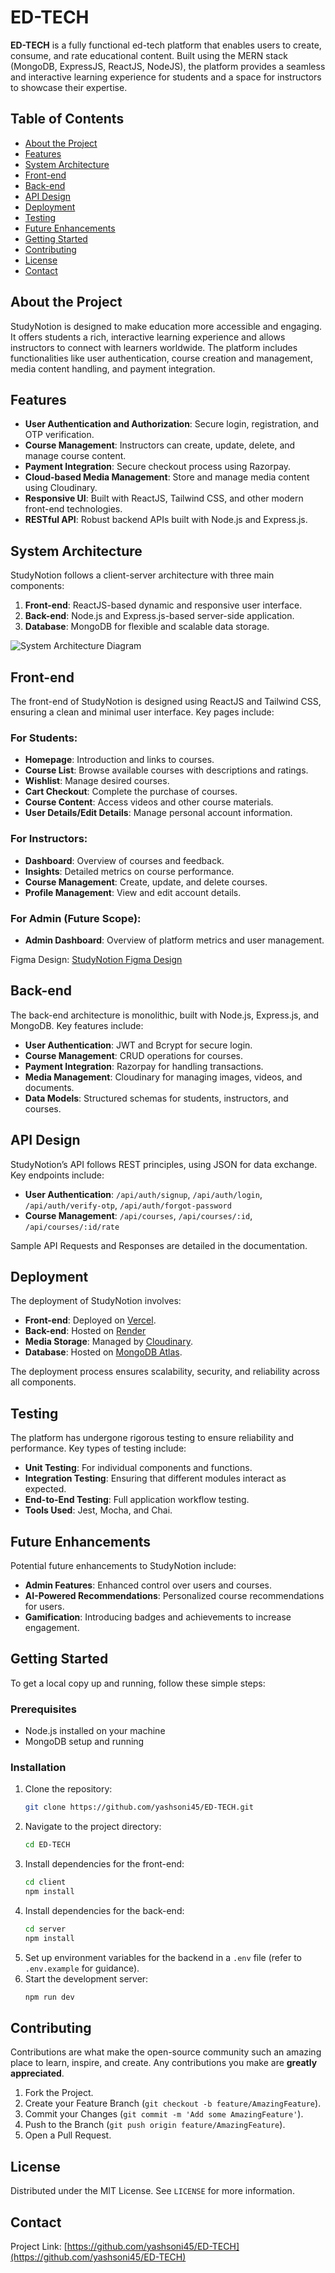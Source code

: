 

# ED-TECH

**ED-TECH** is a fully functional ed-tech platform that enables users to create, consume, and rate educational content. Built using the MERN stack (MongoDB, ExpressJS, ReactJS, NodeJS), the platform provides a seamless and interactive learning experience for students and a space for instructors to showcase their expertise.

## Table of Contents

- [About the Project](#about-the-project)
- [Features](#features)
- [System Architecture](#system-architecture)
- [Front-end](#front-end)
- [Back-end](#back-end)
- [API Design](#api-design)
- [Deployment](#deployment)
- [Testing](#testing)
- [Future Enhancements](#future-enhancements)
- [Getting Started](#getting-started)
- [Contributing](#contributing)
- [License](#license)
- [Contact](#contact)

## About the Project

StudyNotion is designed to make education more accessible and engaging. It offers students a rich, interactive learning experience and allows instructors to connect with learners worldwide. The platform includes functionalities like user authentication, course creation and management, media content handling, and payment integration.

## Features

- **User Authentication and Authorization**: Secure login, registration, and OTP verification.
- **Course Management**: Instructors can create, update, delete, and manage course content.
- **Payment Integration**: Secure checkout process using Razorpay.
- **Cloud-based Media Management**: Store and manage media content using Cloudinary.
- **Responsive UI**: Built with ReactJS, Tailwind CSS, and other modern front-end technologies.
- **RESTful API**: Robust backend APIs built with Node.js and Express.js.

## System Architecture

StudyNotion follows a client-server architecture with three main components:

1. **Front-end**: ReactJS-based dynamic and responsive user interface.
2. **Back-end**: Node.js and Express.js-based server-side application.
3. **Database**: MongoDB for flexible and scalable data storage.

![System Architecture Diagram](link-to-architecture-diagram)

## Front-end

The front-end of StudyNotion is designed using ReactJS and Tailwind CSS, ensuring a clean and minimal user interface. Key pages include:

### For Students:

- **Homepage**: Introduction and links to courses.
- **Course List**: Browse available courses with descriptions and ratings.
- **Wishlist**: Manage desired courses.
- **Cart Checkout**: Complete the purchase of courses.
- **Course Content**: Access videos and other course materials.
- **User Details/Edit Details**: Manage personal account information.

### For Instructors:

- **Dashboard**: Overview of courses and feedback.
- **Insights**: Detailed metrics on course performance.
- **Course Management**: Create, update, and delete courses.
- **Profile Management**: View and edit account details.

### For Admin (Future Scope):

- **Admin Dashboard**: Overview of platform metrics and user management.

Figma Design: [StudyNotion Figma Design](https://www.figma.com/file/Mikd0FjHKAofUlWQSi70nf/StudyNotion_shared)

## Back-end

The back-end architecture is monolithic, built with Node.js, Express.js, and MongoDB. Key features include:

- **User Authentication**: JWT and Bcrypt for secure login.
- **Course Management**: CRUD operations for courses.
- **Payment Integration**: Razorpay for handling transactions.
- **Media Management**: Cloudinary for managing images, videos, and documents.
- **Data Models**: Structured schemas for students, instructors, and courses.

## API Design

StudyNotion’s API follows REST principles, using JSON for data exchange. Key endpoints include:

- **User Authentication**: `/api/auth/signup`, `/api/auth/login`, `/api/auth/verify-otp`, `/api/auth/forgot-password`
- **Course Management**: `/api/courses`, `/api/courses/:id`, `/api/courses/:id/rate`

Sample API Requests and Responses are detailed in the documentation.

## Deployment

The deployment of StudyNotion involves:

- **Front-end**: Deployed on [Vercel](https://vercel.com/).
- **Back-end**: Hosted on [Render](https://render.com/) 
- **Media Storage**: Managed by [Cloudinary](https://cloudinary.com/).
- **Database**: Hosted on [MongoDB Atlas](https://www.mongodb.com/cloud/atlas).

The deployment process ensures scalability, security, and reliability across all components.

## Testing

The platform has undergone rigorous testing to ensure reliability and performance. Key types of testing include:

- **Unit Testing**: For individual components and functions.
- **Integration Testing**: Ensuring that different modules interact as expected.
- **End-to-End Testing**: Full application workflow testing.
- **Tools Used**: Jest, Mocha, and Chai.

## Future Enhancements

Potential future enhancements to StudyNotion include:

- **Admin Features**: Enhanced control over users and courses.
- **AI-Powered Recommendations**: Personalized course recommendations for users.
- **Gamification**: Introducing badges and achievements to increase engagement.

## Getting Started

To get a local copy up and running, follow these simple steps:

### Prerequisites

- Node.js installed on your machine
- MongoDB setup and running

### Installation

1. Clone the repository:
   ```sh
   git clone https://github.com/yashsoni45/ED-TECH.git
   ```
2. Navigate to the project directory:
   ```sh
   cd ED-TECH
   ```
3. Install dependencies for the front-end:
   ```sh
   cd client
   npm install
   ```
4. Install dependencies for the back-end:
   ```sh
   cd server
   npm install
   ```
5. Set up environment variables for the backend in a `.env` file (refer to `.env.example` for guidance).
6. Start the development server:
   ```sh
   npm run dev
   ```

## Contributing

Contributions are what make the open-source community such an amazing place to learn, inspire, and create. Any contributions you make are **greatly appreciated**.

1. Fork the Project.
2. Create your Feature Branch (`git checkout -b feature/AmazingFeature`).
3. Commit your Changes (`git commit -m 'Add some AmazingFeature'`).
4. Push to the Branch (`git push origin feature/AmazingFeature`).
5. Open a Pull Request.

## License

Distributed under the MIT License. See `LICENSE` for more information.

## Contact



Project Link: [https://github.com/yashsoni45/ED-TECH](https://github.com/yashsoni45/ED-TECH)

